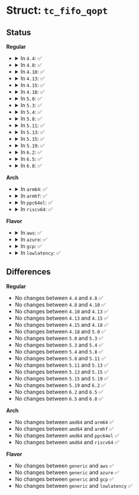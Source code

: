 # Struct: <code>tc_fifo_qopt</code>

## Status
<b>Regular</b>
<ul>
<li>
<details>
<summary>In <code>4.4</code>: ✅</summary>

```c
struct tc_fifo_qopt {
    __u32 limit;
};
```
</details>
</li>
<li>
<details>
<summary>In <code>4.8</code>: ✅</summary>

```c
struct tc_fifo_qopt {
    __u32 limit;
};
```
</details>
</li>
<li>
<details>
<summary>In <code>4.10</code>: ✅</summary>

```c
struct tc_fifo_qopt {
    __u32 limit;
};
```
</details>
</li>
<li>
<details>
<summary>In <code>4.13</code>: ✅</summary>

```c
struct tc_fifo_qopt {
    __u32 limit;
};
```
</details>
</li>
<li>
<details>
<summary>In <code>4.15</code>: ✅</summary>

```c
struct tc_fifo_qopt {
    __u32 limit;
};
```
</details>
</li>
<li>
<details>
<summary>In <code>4.18</code>: ✅</summary>

```c
struct tc_fifo_qopt {
    __u32 limit;
};
```
</details>
</li>
<li>
<details>
<summary>In <code>5.0</code>: ✅</summary>

```c
struct tc_fifo_qopt {
    __u32 limit;
};
```
</details>
</li>
<li>
<details>
<summary>In <code>5.3</code>: ✅</summary>

```c
struct tc_fifo_qopt {
    __u32 limit;
};
```
</details>
</li>
<li>
<details>
<summary>In <code>5.4</code>: ✅</summary>

```c
struct tc_fifo_qopt {
    __u32 limit;
};
```
</details>
</li>
<li>
<details>
<summary>In <code>5.8</code>: ✅</summary>

```c
struct tc_fifo_qopt {
    __u32 limit;
};
```
</details>
</li>
<li>
<details>
<summary>In <code>5.11</code>: ✅</summary>

```c
struct tc_fifo_qopt {
    __u32 limit;
};
```
</details>
</li>
<li>
<details>
<summary>In <code>5.13</code>: ✅</summary>

```c
struct tc_fifo_qopt {
    __u32 limit;
};
```
</details>
</li>
<li>
<details>
<summary>In <code>5.15</code>: ✅</summary>

```c
struct tc_fifo_qopt {
    __u32 limit;
};
```
</details>
</li>
<li>
<details>
<summary>In <code>5.19</code>: ✅</summary>

```c
struct tc_fifo_qopt {
    __u32 limit;
};
```
</details>
</li>
<li>
<details>
<summary>In <code>6.2</code>: ✅</summary>

```c
struct tc_fifo_qopt {
    __u32 limit;
};
```
</details>
</li>
<li>
<details>
<summary>In <code>6.5</code>: ✅</summary>

```c
struct tc_fifo_qopt {
    __u32 limit;
};
```
</details>
</li>
<li>
<details>
<summary>In <code>6.8</code>: ✅</summary>

```c
struct tc_fifo_qopt {
    __u32 limit;
};
```
</details>
</li>
</ul>
<b>Arch</b>
<ul>
<li>
<details>
<summary>In <code>arm64</code>: ✅</summary>

```c
struct tc_fifo_qopt {
    __u32 limit;
};
```
</details>
</li>
<li>
<details>
<summary>In <code>armhf</code>: ✅</summary>

```c
struct tc_fifo_qopt {
    __u32 limit;
};
```
</details>
</li>
<li>
<details>
<summary>In <code>ppc64el</code>: ✅</summary>

```c
struct tc_fifo_qopt {
    __u32 limit;
};
```
</details>
</li>
<li>
<details>
<summary>In <code>riscv64</code>: ✅</summary>

```c
struct tc_fifo_qopt {
    __u32 limit;
};
```
</details>
</li>
</ul>
<b>Flavor</b>
<ul>
<li>
<details>
<summary>In <code>aws</code>: ✅</summary>

```c
struct tc_fifo_qopt {
    __u32 limit;
};
```
</details>
</li>
<li>
<details>
<summary>In <code>azure</code>: ✅</summary>

```c
struct tc_fifo_qopt {
    __u32 limit;
};
```
</details>
</li>
<li>
<details>
<summary>In <code>gcp</code>: ✅</summary>

```c
struct tc_fifo_qopt {
    __u32 limit;
};
```
</details>
</li>
<li>
<details>
<summary>In <code>lowlatency</code>: ✅</summary>

```c
struct tc_fifo_qopt {
    __u32 limit;
};
```
</details>
</li>
</ul>

## Differences
<b>Regular</b>
<ul>
<li>
No changes between <code>4.4</code> and <code>4.8</code> ✅
</li>
<li>
No changes between <code>4.8</code> and <code>4.10</code> ✅
</li>
<li>
No changes between <code>4.10</code> and <code>4.13</code> ✅
</li>
<li>
No changes between <code>4.13</code> and <code>4.15</code> ✅
</li>
<li>
No changes between <code>4.15</code> and <code>4.18</code> ✅
</li>
<li>
No changes between <code>4.18</code> and <code>5.0</code> ✅
</li>
<li>
No changes between <code>5.0</code> and <code>5.3</code> ✅
</li>
<li>
No changes between <code>5.3</code> and <code>5.4</code> ✅
</li>
<li>
No changes between <code>5.4</code> and <code>5.8</code> ✅
</li>
<li>
No changes between <code>5.8</code> and <code>5.11</code> ✅
</li>
<li>
No changes between <code>5.11</code> and <code>5.13</code> ✅
</li>
<li>
No changes between <code>5.13</code> and <code>5.15</code> ✅
</li>
<li>
No changes between <code>5.15</code> and <code>5.19</code> ✅
</li>
<li>
No changes between <code>5.19</code> and <code>6.2</code> ✅
</li>
<li>
No changes between <code>6.2</code> and <code>6.5</code> ✅
</li>
<li>
No changes between <code>6.5</code> and <code>6.8</code> ✅
</li>
</ul>
<b>Arch</b>
<ul>
<li>
No changes between <code>amd64</code> and <code>arm64</code> ✅
</li>
<li>
No changes between <code>amd64</code> and <code>armhf</code> ✅
</li>
<li>
No changes between <code>amd64</code> and <code>ppc64el</code> ✅
</li>
<li>
No changes between <code>amd64</code> and <code>riscv64</code> ✅
</li>
</ul>
<b>Flavor</b>
<ul>
<li>
No changes between <code>generic</code> and <code>aws</code> ✅
</li>
<li>
No changes between <code>generic</code> and <code>azure</code> ✅
</li>
<li>
No changes between <code>generic</code> and <code>gcp</code> ✅
</li>
<li>
No changes between <code>generic</code> and <code>lowlatency</code> ✅
</li>
</ul>
